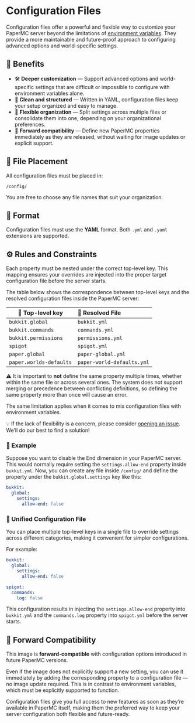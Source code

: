 # Configuration Files

Configuration files offer a powerful and flexible way to customize your PaperMC server beyond the limitations
of [environment variables](environment-variables.md).
They provide a more maintainable and future-proof approach to configuring advanced options and world-specific settings.

## 🌟 Benefits

* 🛠️ **Deeper customization** — Support advanced options and world-specific settings that are difficult or impossible to configure with environment variables
  alone.
* 📄 **Clean and structured** — Written in YAML, configuration files keep your setup organized and easy to manage.
* 📁 **Flexible organization** — Split settings across multiple files or consolidate them into one, depending on your organizational preferences.
* 🚀 **Forward compatibility** — Define new PaperMC properties immediately as they are released, without waiting for image updates or explicit support.

## 📂 File Placement

All configuration files must be placed in:

    /config/

You are free to choose any file names that suit your organization.

## 📝 Format

Configuration files must use the **YAML** format.
Both `.yml` and `.yaml` extensions are supported.

## ⚙️ Rules and Constraints

Each property must be nested under the correct top-level key.
This mapping ensures your overrides are injected into the proper target configuration file before the server starts.

The table below shows the correspondence between top-level keys and the resolved configuration files inside the PaperMC server:

| 🔑 Top-level key        | 📄 Resolved File           |
|-------------------------|:---------------------------|
| `bukkit.global`         | `bukkit.yml`               |
| `bukkit.commands`       | `commands.yml`             |
| `bukkit.permissions`    | `permissions.yml`          |
| `spigot`                | `spigot.yml`               |
| `paper.global`          | `paper-global.yml`         |
| `paper.worlds-defaults` | `paper-world-defaults.yml` |

⚠️ It is important to **not** define the same property multiple times, whether within the same file or across several ones.
The system does not support merging or precedence between conflicting definitions, so defining the same property more than once will cause an error.

The same limitation applies when it comes to mix configuration files with environment variables.

💡 If the lack of flexibility is a concern, please consider [opening an issue](https://github.com/Djaytan/docker-papermc-server/issues).
We’ll do our best to find a solution!

### 🧪 Example

Suppose you want to disable the End dimension in your PaperMC server.
This would normally require setting the `settings.allow-end` property inside `bukkit.yml`.
Now, you can create any file inside `/config/` and define the property under the `bukkit.global.settings` key like this:

```yaml
bukkit:
  global:
    settings:
      allow-end: false
```

### 📑 Unified Configuration File

You can place multiple top-level keys in a single file to override settings across different categories, making it convenient for simpler
configurations.

For example:

```yaml
bukkit:
  global:
    settings:
      allow-end: false

spigot:
  commands:
    log: false
```

This configuration results in injecting the `settings.allow-end` property into `bukkit.yml` and the `commands.log` property into `spigot.yml` before the server
starts.

## 🚀 Forward Compatibility

This image is **forward-compatible** with configuration options introduced in future PaperMC versions.

Even if the image does not explicitly support a new setting, you can use it immediately by adding the corresponding property to a configuration file — no
image update required.
This is in contrast to environment variables, which must be explicitly supported to function.

Configuration files give you full access to new features as soon as they’re available in PaperMC itself, making them the preferred way to keep your server
configuration both flexible and future-ready.
